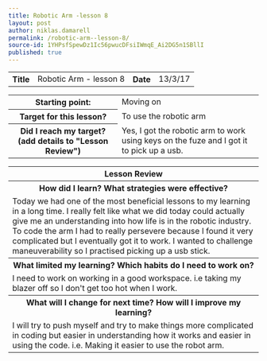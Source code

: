 ```yaml
---
title: Robotic Arm -lesson 8
layout: post
author: niklas.damarell
permalink: /robotic-arm--lesson-8/
source-id: 1YHPsfSpewDz1Ic56pwucDFsiIWmqE_Ai2DG5n1SBllI
published: true
---
```

<table>
  <tr>
    <th>Title</th>
    <td>Robotic Arm - lesson 8</td>
    <th>Date</th>
    <td>13/3/17</td>
  </tr>
</table>


<table>
  <tr>
    <th>Starting point:</th>
    <td>Moving on </td>
  </tr>
  <tr>
    <th>Target for this lesson?</th>
    <td>To use the robotic arm</td>
  </tr>
  <tr>
    <th>Did I reach my target? 
(add details to "Lesson Review")</th>
    <td>Yes, I got the robotic arm to work using keys on the fuze and I got it to pick up a usb.</td>
  </tr>
</table>


<table>
  <tr>
    <th>Lesson Review</th>
  </tr>
  <tr>
    <th>How did I learn? What strategies were effective? </th>
  </tr>
  <tr>
    <td>Today we had one of the most beneficial lessons to my learning in a long time. I really felt like what we did today could actually give me an understanding into how life is in the robotic industry. To code the arm I had to really persevere because I found it very complicated but I eventually got it to work. I wanted to challenge maneuverability so I practised picking up a usb stick.</td>
  </tr>
  <tr>
    <th>What limited my learning? Which habits do I need to work on? </th>
  </tr>
  <tr>
    <td>I need to work on working in a good workspace. i.e taking my blazer off so I don't get too hot when I work.</td>
  </tr>
  <tr>
    <th>What will I change for next time? How will I improve my learning?</th>
  </tr>
  <tr>
    <td>I will try to push myself and try to make things more complicated in coding but easier in understanding how it works and easier in using the code. i.e. Making it easier to use the robot arm.</td>
  </tr>
</table>


